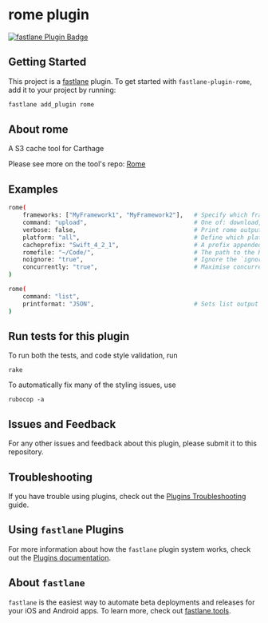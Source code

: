 # rome plugin

[![fastlane Plugin Badge](https://rawcdn.githack.com/fastlane/fastlane/master/fastlane/assets/plugin-badge.svg)](https://rubygems.org/gems/fastlane-plugin-rome)

## Getting Started

This project is a [fastlane](https://github.com/fastlane/fastlane) plugin. To get started with `fastlane-plugin-rome`, add it to your project by running:

```bash
fastlane add_plugin rome
```

## About rome

A S3 cache tool for Carthage

Please see more on the tool's repo: [Rome](https://github.com/blender/rome)

## Examples

```bash
rome(
    frameworks: ["MyFramework1", "MyFramework2"],   # Specify which frameworks to upload or download
    command: "upload",                              # One of: download, upload, list
    verbose: false,                                 # Print rome output inline
    platform: "all",                                # Define which platform to build for (one of ‘all’, ‘Mac’, ‘iOS’, ‘watchOS’, ‘tvOS‘, or comma-separated values of the formers except for ‘all’)
    cacheprefix: "Swift_4_2_1",                     # A prefix appended to the top level directories inside the caches. Useful to separate artifacts between Swift versions
    romefile: "~/Code/",                            # The path to the Romefile to use. Defaults to the \"Romefile\" in the current directory
    noignore: "true",                               # Ignore the `ignoreMap` section in the Romefile when performing the operation
    concurrently: "true",                           # Maximise concurrency while performing the operation. Might make verbose output hard to follow
)
```

```bash
rome(
    command: "list",                         	    
    printformat: "JSON",                            # Sets list output formats: JSON or if omitted, default to Text
)
```

## Run tests for this plugin

To run both the tests, and code style validation, run

```
rake
```

To automatically fix many of the styling issues, use
```
rubocop -a
```

## Issues and Feedback

For any other issues and feedback about this plugin, please submit it to this repository.

## Troubleshooting

If you have trouble using plugins, check out the [Plugins Troubleshooting](https://docs.fastlane.tools/plugins/plugins-troubleshooting/) guide.

## Using `fastlane` Plugins

For more information about how the `fastlane` plugin system works, check out the [Plugins documentation](https://docs.fastlane.tools/plugins/create-plugin/).

## About `fastlane`

`fastlane` is the easiest way to automate beta deployments and releases for your iOS and Android apps. To learn more, check out [fastlane.tools](https://fastlane.tools).
